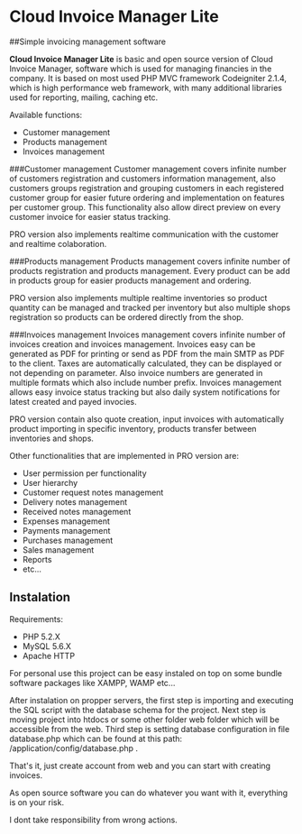 # Cloud Invoice Manager Lite

##Simple invoicing management software

**Cloud Invoice Manager Lite** is basic and open source version of Cloud Invoice Manager, software which is used for managing financies in the company.
It is based on most used PHP MVC framework Codeigniter 2.1.4, which is high performance web framework, with many additional libraries used for reporting, mailing, caching etc.

Available functions:

*	Customer management
*	Products management
* 	Invoices management

###Customer management
Customer management covers infinite number of customers registration and customers information management, also customers groups registration and grouping customers in each registered customer group for easier future ordering and implementation on features per customer group.  This functionality also allow direct preview on every customer invoice for easier status tracking.

PRO version also implements realtime communication with the customer and realtime colaboration.

###Products management
Products management covers infinite number of products registration and products management.  Every product can be add in products group for easier products management and ordering.

PRO version also implements multiple realtime inventories so product quantity can be managed and tracked per inventory but also multiple shops registration so products can be ordered directly from the shop.

###Invoices management
Invoices management covers infinite number of invoices creation and invoices management. Invoices easy can be generated as PDF for printing or send as PDF from the main SMTP as PDF to the client. Taxes are automatically calculated, they can be displayed or not depending on parameter. Also invoice numbers are generated in multiple formats which also include number prefix. Invoices management allows easy invoice status tracking but also daily system notifications for latest created and payed invocies.

PRO version contain also quote creation, input invoices with automatically product importing in specific inventory, products transfer between inventories and shops. 

Other functionalities that are implemented in PRO version are:

*	User permission per functionality
* 	User hierarchy
*  Customer request notes management
*  Delivery notes management
*  Received notes management
*  Expenses management
*  Payments management
*  Purchases management
*  Sales management
*  Reports
*  etc...

## Instalation

Requirements: 

*	PHP 5.2.X
* 	MySQL 5.6.X
*  Apache HTTP

For personal use this project can be easy instaled on top on some bundle software packages like XAMPP, WAMP etc...

After instalation on propper servers, the first step is importing and executing the SQL script with the database schema for the project. Next step is moving project into htdocs or some other folder web folder which will be accessible from the web. Third step is setting database configuration in file database.php which can be found at this path: /application/config/database.php .

That's it, just create account from web and you can start with creating invoices.

As open source software you can do whatever you want with it, everything is on your risk.

I dont take responsibility from wrong actions.